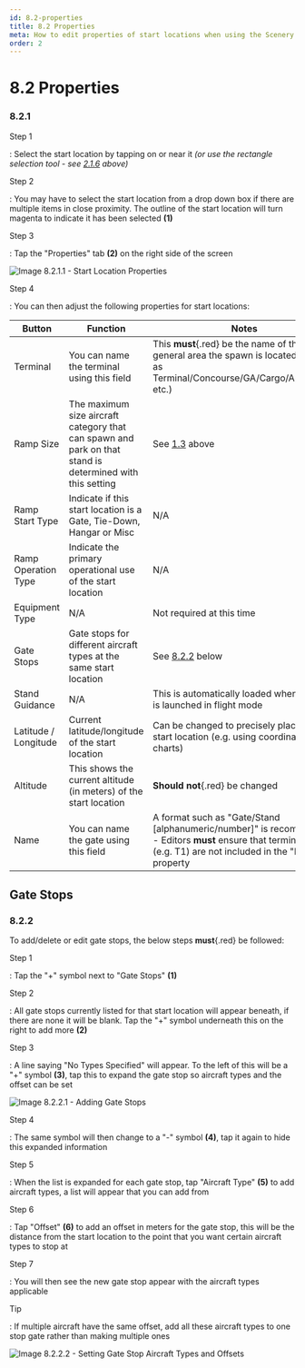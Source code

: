 ```yaml
---
id: 8.2-properties
title: 8.2 Properties
meta: How to edit properties of start locations when using the Scenery Editor within Infinite Flight.
order: 2
---
```




# 8.2 Properties



### 8.2.1

Step 1

: Select the start location by tapping on or near it *(or use the rectangle selection tool - see [2.1.6](/guide/scenery-editor-manual/2.-user-interface/2.1-editor-screen#2.1.6) above)*



Step 2

: You may have to select the start location from a drop down box if there are multiple items in close proximity. The outline of the start location will turn magenta to indicate it has been selected **(1)**



Step 3

: Tap the "Properties" tab **(2)** on the right side of the screen



![Image 8.2.1.1 - Start Location Properties](_images/manual/frames/8.2.1.1a.png)



Step 4

: You can then adjust the following properties for start locations:

| Button               | Function                                                     | Notes                                                        |
| -------------------- | ------------------------------------------------------------ | ------------------------------------------------------------ |
| Terminal             | You can name the terminal using this field                   | This **must**{.red} be the name of the general area the spawn is located in (such as Terminal/Concourse/GA/Cargo/Apron/FBO etc.) |
| Ramp Size            | The maximum size aircraft category that can spawn and park on that stand is determined with this setting | See [1.3](/guide/scenery-editor-manual/1.-introduction/1.3-aircraft-categories) above |
| Ramp Start Type      | Indicate if this start location is a Gate, Tie-Down, Hangar or Misc | N/A                                                          |
| Ramp Operation Type  | Indicate the primary operational use of the start location   | N/A                                                          |
| Equipment Type       | N/A                                                          | Not required at this time                                    |
| Gate Stops           | Gate stops for different aircraft types at the same start location | See [8.2.2](/guide/scenery-editor-manual/7.-start-locations/8.2-properties#8.2.2) below |
| Stand Guidance       | N/A                                                          | This is automatically loaded when the app is launched in flight mode |
| Latitude / Longitude | Current latitude/longitude of the start location             | Can be changed to precisely place the start location (e.g. using coordinates from charts) |
| Altitude             | This shows the current altitude (in meters) of the start location | **Should not**{.red} be changed                              |
| Name                 | You can name the gate using this field                       | A format such as "Gate/Stand [alphanumeric/number]" is recommended - Editors **must** ensure that terminal names (e.g. T1) are not included in the "Name" property |



## Gate Stops

### 8.2.2

To add/delete or edit gate stops, the below steps **must**{.red} be followed: 



Step 1

: Tap the "+" symbol next to "Gate Stops" **(1)**



Step 2

: All gate stops currently listed for that start location will appear beneath, if there are none it will be blank. Tap the "+" symbol underneath this on the right to add more **(2)**



Step 3

: A line saying "No Types Specified" will appear. To the left of this will be a "+" symbol **(3)**, tap this to expand the gate stop so aircraft types and the offset can be set



![Image 8.2.2.1 - Adding Gate Stops](_images/manual/frames/5.3.4.1.png)



Step 4

: The same symbol will then change to a "-" symbol **(4)**, tap it again to hide this expanded information



Step 5

: When the list is expanded for each gate stop, tap "Aircraft Type" **(5)** to add aircraft types, a list will appear that you can add from



Step 6

: Tap "Offset" **(6)** to add an offset in meters for the gate stop, this will be the distance from the start location to the point that you want certain aircraft types to stop at



Step 7

: You will then see the new gate stop appear with the aircraft types applicable



Tip

: If multiple aircraft have the same offset, add all these aircraft types to one stop gate rather than making multiple ones



![Image 8.2.2.2 - Setting Gate Stop Aircraft Types and Offsets](_images/manual/frames/5.3.4.2.png)

